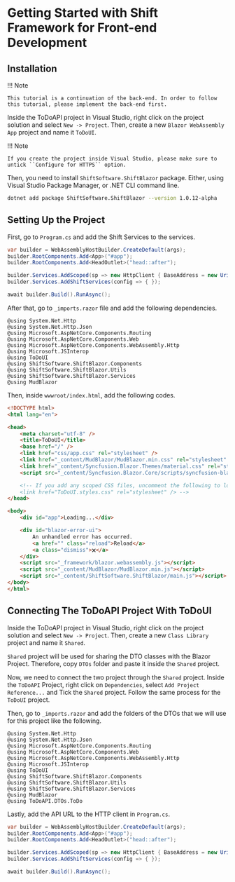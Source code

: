 # Getting Started with Shift Framework for Front-end Development

## Installation

!!! Note

    This tutorial is a continuation of the back-end. In order to follow this tutorial, please implement the back-end first.

Inside the ToDoAPI project in Visual Studio, right click on the project solution and select ``New -> Project``. Then, create a new ``Blazor WebAssembly App`` project and name it ``ToDoUI``.

!!! Note

    If you create the project inside Visual Studio, please make sure to untick ``Configure for HTTPS`` option.

Then, you need to install ``ShiftSoftware.ShiftBlazor`` package. Either, using Visual Studio Package Manager, or .NET CLI command line.

``` sh
dotnet add package ShiftSoftware.ShiftBlazor --version 1.0.12-alpha
```

## Setting Up the Project

First, go to ``Program.cs`` and add the Shift Services to the services.

``` cs hl_lines="6"
var builder = WebAssemblyHostBuilder.CreateDefault(args);
builder.RootComponents.Add<App>("#app");
builder.RootComponents.Add<HeadOutlet>("head::after");

builder.Services.AddScoped(sp => new HttpClient { BaseAddress = new Uri(builder.HostEnvironment.BaseAddress) });
builder.Services.AddShiftServices(config => { });

await builder.Build().RunAsync();
```

After that, go to ``_imports.razor`` file and add the following dependencies.

``` razor hl_lines="8-11"
@using System.Net.Http
@using System.Net.Http.Json
@using Microsoft.AspNetCore.Components.Routing
@using Microsoft.AspNetCore.Components.Web
@using Microsoft.AspNetCore.Components.WebAssembly.Http
@using Microsoft.JSInterop
@using ToDoUI
@using ShiftSoftware.ShiftBlazor.Components
@using ShiftSoftware.ShiftBlazor.Utils
@using ShiftSoftware.ShiftBlazor.Services
@using MudBlazor
```

Then, inside ``wwwroot/index.html``, add the following codes.

``` html hl_lines="9-11 26 27"
<!DOCTYPE html>
<html lang="en">

<head>
    <meta charset="utf-8" />
    <title>ToDoUI</title>
    <base href="/" />
    <link href="css/app.css" rel="stylesheet" />
    <link href="_content/MudBlazor/MudBlazor.min.css" rel="stylesheet" />
    <link href="_content/Syncfusion.Blazor.Themes/material.css" rel="stylesheet" />
    <script src="_content/Syncfusion.Blazor.Core/scripts/syncfusion-blazor.min.js" type="text/javascript"></script>

    <!-- If you add any scoped CSS files, uncomment the following to load them
    <link href="ToDoUI.styles.css" rel="stylesheet" /> -->
</head>

<body>
    <div id="app">Loading...</div>

    <div id="blazor-error-ui">
        An unhandled error has occurred.
        <a href="" class="reload">Reload</a>
        <a class="dismiss">🗙</a>
    </div>
    <script src="_framework/blazor.webassembly.js"></script>
    <script src="_content/MudBlazor/MudBlazor.min.js"></script>
    <script src="_content/ShiftSoftware.ShiftBlazor/main.js"></script>
</body>
</html>
```

## Connecting The ToDoAPI Project With ToDoUI

Inside the ToDoAPI project in Visual Studio, right click on the project solution and select ``New -> Project``. Then, create a new ``Class Library`` project and name it ``Shared``.

``Shared`` project will be used for sharing the DTO classes with the Blazor Project. Therefore, copy ``DTOs`` folder and paste it inside the ``Shared`` project.

Now, we need to connect the two project through the ``Shared`` project. Inside the ``ToDoAPI`` Project, right click on ``Dependencies``, select ``Add Project Reference...`` and Tick the ``Shared`` project. Follow the same process for the ``ToDoUI`` project.

Then, go to ``_imports.razor`` and add the folders of the DTOs that we will use for this project like the following.

``` razor hl_lines="12"
@using System.Net.Http
@using System.Net.Http.Json
@using Microsoft.AspNetCore.Components.Routing
@using Microsoft.AspNetCore.Components.Web
@using Microsoft.AspNetCore.Components.WebAssembly.Http
@using Microsoft.JSInterop
@using ToDoUI
@using ShiftSoftware.ShiftBlazor.Components
@using ShiftSoftware.ShiftBlazor.Utils
@using ShiftSoftware.ShiftBlazor.Services
@using MudBlazor
@using ToDoAPI.DTOs.ToDo
```

Lastly, add the API URL to the HTTP client in ``Program.cs``.

``` cs hl_lines="5"
var builder = WebAssemblyHostBuilder.CreateDefault(args);
builder.RootComponents.Add<App>("#app");
builder.RootComponents.Add<HeadOutlet>("head::after");

builder.Services.AddScoped(sp => new HttpClient { BaseAddress = new Uri("Place Your API URL Here") });
builder.Services.AddShiftServices(config => { });

await builder.Build().RunAsync();
```